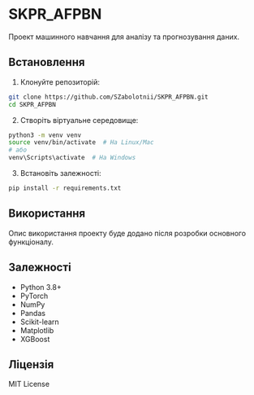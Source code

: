 # SKPR_AFPBN

Проект машинного навчання для аналізу та прогнозування даних.

## Встановлення

1. Клонуйте репозиторій:
```bash
git clone https://github.com/SZabolotnii/SKPR_AFPBN.git
cd SKPR_AFPBN
```

2. Створіть віртуальне середовище:
```bash
python3 -m venv venv
source venv/bin/activate  # На Linux/Mac
# або
venv\Scripts\activate  # На Windows
```

3. Встановіть залежності:
```bash
pip install -r requirements.txt
```

## Використання

Опис використання проекту буде додано після розробки основного функціоналу.

## Залежності

- Python 3.8+
- PyTorch
- NumPy
- Pandas
- Scikit-learn
- Matplotlib
- XGBoost

## Ліцензія

MIT License